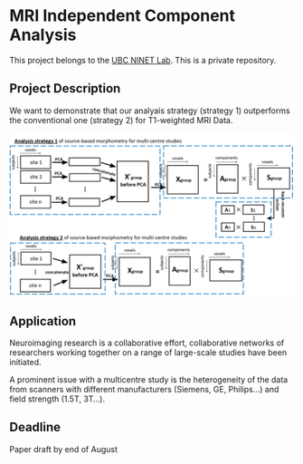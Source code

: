 # MRI Independent Component Analysis

This project belongs to the [UBC NINET Lab](https://ninet.med.ubc.ca/).
This is a private repository. 

## Project Description

We want to demonstrate that our analyais strategy (strategy 1) outperforms the conventional one (strategy 2) for T1-weighted MRI Data. 

![image](resources/solutions.png)

## Application 

Neuroimaging research is a collaborative effort, collaborative networks of researchers working together on a range of large-scale studies have been initiated.

A prominent issue with a multicentre study is the heterogeneity of the data from scanners with different manufacturers (Siemens, GE, Philips…) and field strength (1.5T, 3T…).

## Deadline

Paper draft by end of August
